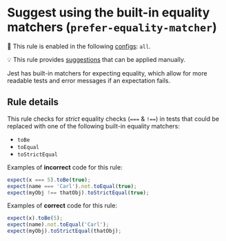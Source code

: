 # Suggest using the built-in equality matchers (`prefer-equality-matcher`)

💼 This rule is enabled in the following
[configs](https://github.com/jest-community/eslint-plugin-jest/blob/main/README.md#shareable-configurations):
`all`.

💡 This rule provides
[suggestions](https://eslint.org/docs/developer-guide/working-with-rules#providing-suggestions)
that can be applied manually.

<!-- end rule header -->

Jest has built-in matchers for expecting equality, which allow for more readable
tests and error messages if an expectation fails.

## Rule details

This rule checks for _strict_ equality checks (`===` & `!==`) in tests that
could be replaced with one of the following built-in equality matchers:

- `toBe`
- `toEqual`
- `toStrictEqual`

Examples of **incorrect** code for this rule:

```js
expect(x === 5).toBe(true);
expect(name === 'Carl').not.toEqual(true);
expect(myObj !== thatObj).toStrictEqual(true);
```

Examples of **correct** code for this rule:

```js
expect(x).toBe(5);
expect(name).not.toEqual('Carl');
expect(myObj).toStrictEqual(thatObj);
```
